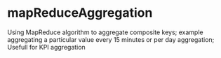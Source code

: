 mapReduceAggregation
====================

Using MapReduce algorithm to aggregate composite keys; example aggregating a particular value every 15 minutes or per day aggregation; Usefull for KPI aggregation
